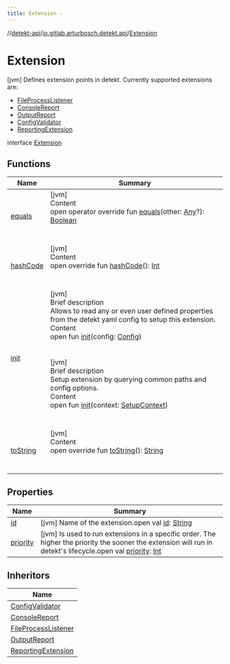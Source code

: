 ```yaml
---
title: Extension -
---
```

//[detekt-api](../../index.md)/[io.gitlab.arturbosch.detekt.api](../index.md)/[Extension](index.md)



# Extension  
 [jvm] Defines extension points in detekt. Currently supported extensions are:<ul><li>[FileProcessListener](../-file-process-listener/index.md)</li><li>[ConsoleReport](../-console-report/index.md)</li><li>[OutputReport](../-output-report/index.md)</li><li>[ConfigValidator](../-config-validator/index.md)</li><li>[ReportingExtension](../-reporting-extension/index.md)</li></ul>  
  
interface [Extension](index.md)   


## Functions  
  
|  Name|  Summary| 
|---|---|
| [equals](https://kotlinlang.org/api/latest/jvm/stdlib/kotlin/-any/equals.html)| [jvm]  <br>Content  <br>open operator override fun [equals](https://kotlinlang.org/api/latest/jvm/stdlib/kotlin/-any/equals.html)(other: [Any](https://kotlinlang.org/api/latest/jvm/stdlib/kotlin/-any/index.html)?): [Boolean](https://kotlinlang.org/api/latest/jvm/stdlib/kotlin/-boolean/index.html)  <br><br><br>
| [hashCode](https://kotlinlang.org/api/latest/jvm/stdlib/kotlin/-any/hash-code.html)| [jvm]  <br>Content  <br>open override fun [hashCode](https://kotlinlang.org/api/latest/jvm/stdlib/kotlin/-any/hash-code.html)(): [Int](https://kotlinlang.org/api/latest/jvm/stdlib/kotlin/-int/index.html)  <br><br><br>
| [init](init.md)| [jvm]  <br>Brief description  <br>Allows to read any or even user defined properties from the detekt yaml config to setup this extension.  <br>Content  <br>open fun [init](init.md)(config: [Config](../-config/index.md))  <br><br><br>[jvm]  <br>Brief description  <br>Setup extension by querying common paths and config options.  <br>Content  <br>open fun [init](init.md)(context: [SetupContext](../-setup-context/index.md))  <br><br><br>
| [toString](https://kotlinlang.org/api/latest/jvm/stdlib/kotlin/-any/to-string.html)| [jvm]  <br>Content  <br>open override fun [toString](https://kotlinlang.org/api/latest/jvm/stdlib/kotlin/-any/to-string.html)(): [String](https://kotlinlang.org/api/latest/jvm/stdlib/kotlin/-string/index.html)  <br><br><br>


## Properties  
  
|  Name|  Summary| 
|---|---|
| [id](index.md#io.gitlab.arturbosch.detekt.api/Extension/id/#/PointingToDeclaration/)|  [jvm] Name of the extension.open val [id](index.md#io.gitlab.arturbosch.detekt.api/Extension/id/#/PointingToDeclaration/): [String](https://kotlinlang.org/api/latest/jvm/stdlib/kotlin/-string/index.html)   <br>
| [priority](index.md#io.gitlab.arturbosch.detekt.api/Extension/priority/#/PointingToDeclaration/)|  [jvm] Is used to run extensions in a specific order. The higher the priority the sooner the extension will run in detekt's lifecycle.open val [priority](index.md#io.gitlab.arturbosch.detekt.api/Extension/priority/#/PointingToDeclaration/): [Int](https://kotlinlang.org/api/latest/jvm/stdlib/kotlin/-int/index.html)   <br>


## Inheritors  
  
|  Name| 
|---|
| [ConfigValidator](../-config-validator/index.md)
| [ConsoleReport](../-console-report/index.md)
| [FileProcessListener](../-file-process-listener/index.md)
| [OutputReport](../-output-report/index.md)
| [ReportingExtension](../-reporting-extension/index.md)

